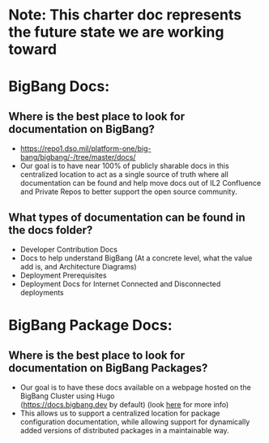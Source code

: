 # Note: This charter doc represents the future state we are working toward


# BigBang Docs:
## Where is the best place to look for documentation on BigBang? 
- https://repo1.dso.mil/platform-one/big-bang/bigbang/-/tree/master/docs/
- Our goal is to have near 100% of publicly sharable docs in this centralized location to act as a single source of truth where all documentation can be found and help move docs out of IL2 Confluence and Private Repos to better support the open source community. 

## What types of documentation can be found in the docs folder? 
- Developer Contribution Docs
- Docs to help understand BigBang (At a concrete level, what the value add is, and Architecture Diagrams)
- Deployment Prerequisites
- Deployment Docs for Internet Connected and Disconnected deployments


# BigBang Package Docs:
## Where is the best place to look for documentation on BigBang Packages? 
- Our goal is to have these docs available on a webpage hosted on the BigBang Cluster using Hugo       
  (https://docs.bigbang.dev by default) (look [here](https://repo1.dso.mil/platform-one/big-bang/bigbang/-/blob/master/charter/PackageDocumentation.md) for more info)
- This allows us to support a centralized location for package configuration documentation, while allowing support for dynamically added versions of distributed packages in a maintainable way. 
